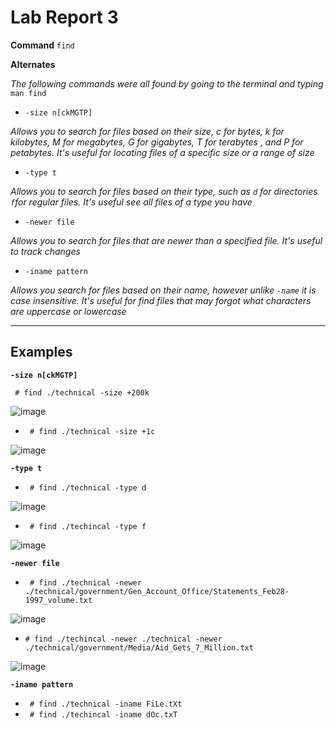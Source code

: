 
# Lab Report 3

**Command** `find`

**Alternates**

*The following commands were all found by going to the terminal and typing* `man find`

* `-size n[ckMGTP]` 

*Allows you to search for files based on their size, c for bytes, k for kilobytes, M for megabytes, G for gigabytes, T for terabytes , and P for petabytes. It's useful for locating files of a specific size or a range of size*

* `-type t` 

*Allows you to search for files based on their type, such as `d` for directories `f`for regular files. It's useful see all files of a type you have*

* `-newer file` 

*Allows you to search for files that are newer than a specified file. It's useful to track changes*

* `-iname pattern`

*Allows you search for files based on their name, however unlike `-name` it is case insensitive. It's useful for find files that may forgot what characters are uppercase or lowercase*

***

## Examples

**`-size n[ckMGTP]`**

``` # find ./technical -size +200k```

![image](size200k.png)

* ``` # find ./technical -size +1c```

![image](size1c.png)

**`-type t`**
* ``` # find ./technical -type d```

![image](typed.png)

* ``` # find ./techincal -type f```

![image](typef.png)

**`-newer file`**
* ``` # find ./technical -newer ./technical/government/Gen_Account_Office/Statements_Feb28-1997_volume.txt```

![image](newerVolume.png)

* ``` # find ./techincal -newer ./technical -newer ./technical/government/Media/Aid_Gets_7_Million.txt ```

![image](Newermillion.png)

**`-iname pattern`**
* ``` # find ./technical -iname FiLe.tXt```
* ``` # find ./techincal -iname dOc.txT```

